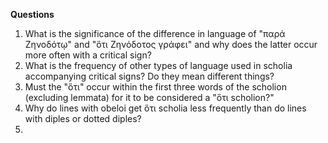 **Questions**

1. What is the significance of the difference in language of "παρά Ζηνοδότῳ" and "ὅτι Ζηνόδοτος γράφει" and why does the latter occur more often with a critical sign?
2. What is the frequency of other types of language used in scholia accompanying critical signs? Do they mean different things?
3. Must the "ὅτι" occur within the first three words of the scholion (excluding lemmata) for it to be considered a "ὅτι scholion?"
4. Why do lines with obeloi get ὅτι scholia less frequently than do lines with diples or dotted diples?
5. 
